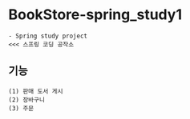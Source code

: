 # BookStore-spring_study1
~~~
- Spring study project
<<< 스프링 코딩 공작소
~~~

## 기능
~~~
(1) 판매 도서 게시
(2) 장바구니
(3) 주문
~~~
